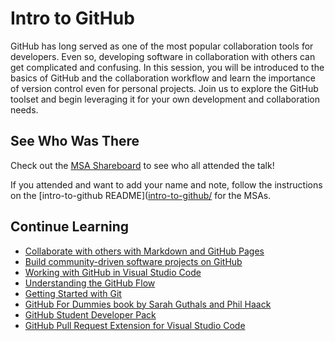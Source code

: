 # Intro to GitHub

GitHub has long served as one of the most popular collaboration tools for developers. Even so, developing software in collaboration with others can get complicated and confusing. In this session, you will be introduced to the basics of GitHub and the collaboration workflow and learn the importance of version control even for personal projects. Join us to explore the GitHub toolset and begin leveraging it for your own development and collaboration needs. 

## See Who Was There

Check out the [MSA Shareboard](2020-msa-shareboard.md) to see who all attended the talk! 

If you attended and want to add your name and note, follow the instructions on the [intro-to-github README]([intro-to-github/](https://github.com/drguthals/talkswithdrg/blob/pages/2020/msa/intro-to-github/) for the MSAs.

## Continue Learning

- [Collaborate with others with Markdown and GitHub Pages](https://docs.microsoft.com/learn/paths/collaborate-markdown-github-pages/)
- [Build community-driven software projects on GitHub](https://docs.microsoft.com/learn/paths/build-community-driven-projects-github/)
- [Working with GitHub in Visual Studio Code](https://code.visualstudio.com/docs/editor/github)
- [Understanding the GitHub Flow](https://guides.github.com/introduction/flow/)
- [Getting Started with Git](https://git-scm.com/book/en/v2/Getting-Started-About-Version-Control)
- [GitHub For Dummies book by Sarah Guthals and Phil Haack](https://www.amazon.com/GitHub-Dummies-Guthals/dp/1119572673/)
- [GitHub Student Developer Pack](https://education.github.com/pack)
- [GitHub Pull Request Extension for Visual Studio Code](https://marketplace.visualstudio.com/items?itemName=GitHub.vscode-pull-request-github)
